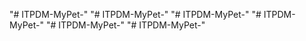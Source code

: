 "# ITPDM-MyPet-" 
"# ITPDM-MyPet-" 
"# ITPDM-MyPet-" 
"# ITPDM-MyPet-" 
"# ITPDM-MyPet-" 
"# ITPDM-MyPet-" 
